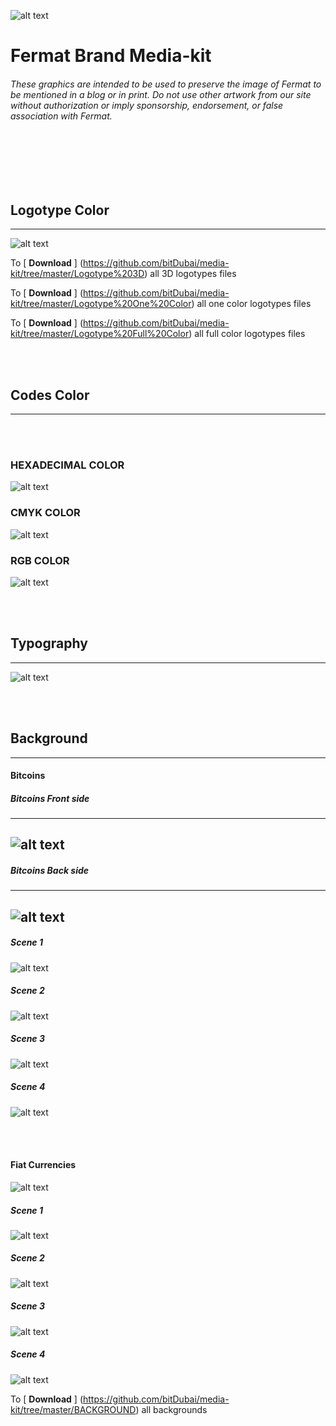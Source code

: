 

![alt text](https://github.com/bitDubai/media-kit/blob/master/Readme%20Image/Logotype/Fermat_Logo_3D.png "Fermat Logo")



# Fermat Brand Media-kit 


###### These graphics are intended to be used to preserve the image of Fermat to be mentioned in a blog or in print. Do not use other artwork from our site without authorization or imply sponsorship, endorsement, or false association with Fermat.

<br><br><br><br>


## Logotype Color
-----------------------
![alt text](https://github.com/bitDubai/media-kit/blob/master/Readme%20Image/Logotype/Fermat-full-color-and-one-color.png "Fermat Logo")

To [ **Download** ] (https://github.com/bitDubai/media-kit/tree/master/Logotype%203D) all 3D logotypes files 

To [ **Download** ] (https://github.com/bitDubai/media-kit/tree/master/Logotype%20One%20Color) all one color logotypes files 

To [ **Download** ] (https://github.com/bitDubai/media-kit/tree/master/Logotype%20Full%20Color) all full color logotypes files 

<br><br>

## Codes Color
-----------------------
<br><br>

### HEXADECIMAL COLOR

![alt text](https://github.com/bitDubai/media-kit/blob/master/Readme%20Image/Code%20Colors/code_color_logo-01.jpg "COLOR CODE")


### CMYK COLOR

![alt text](https://github.com/bitDubai/media-kit/blob/master/Readme%20Image/Code%20Colors/code_color_logo-02.jpg "COLOR CODE")


### RGB COLOR

![alt text](https://github.com/bitDubai/media-kit/blob/master/Readme%20Image/Code%20Colors/code_color_logo-03.jpg "COLOR CODE")

<br><br>


## Typography 
-----------------------

![alt text](https://github.com/bitDubai/media-kit/blob/master/Readme%20Image/Typography/module-typography.png "TYPOGRAPHY")


<br><br>


## Background
-----------------------
#### Bitcoins

##### Bitcoins Front side
----
![alt text](https://github.com/bitDubai/media-kit/blob/master/Readme%20Image/Background/Front_Bitcoin_scn_low.jpg "BIT COIN FRONT SIDE")
----
##### Bitcoins Back side
----
![alt text](https://github.com/bitDubai/media-kit/blob/master/Readme%20Image/Background/Back_Bitcoin_scn_low.jpg "BIT COIN BACK SIDE")
----

##### Scene 1

![alt text](https://github.com/bitDubai/media-kit/blob/master/Readme%20Image/Background/Fermat_BTC_scn_1_low.jpg "SCENE 1")

##### Scene 2

![alt text](https://github.com/bitDubai/media-kit/blob/master/Readme%20Image/Background/Fermat_BTC_scn__2_low.jpg "SCENE 2")


##### Scene 3

![alt text](https://github.com/bitDubai/media-kit/blob/master/Readme%20Image/Background/Fermat_BTC_scn__3_low.jpg "SCENE 3")


##### Scene 4

![alt text](https://github.com/bitDubai/media-kit/blob/master/Readme%20Image/Background/Fermat_BTC_scn_4_low.jpg "SCENE 4")


<br><br>


#### Fiat Currencies

![alt text](https://github.com/bitDubai/media-kit/blob/master/Readme%20Image/Background/Fiat_scn_1_low.jpg "FIAT SCENE")


##### Scene 1

![alt text](https://github.com/bitDubai/media-kit/blob/master/Readme%20Image/Background/Fiat_dollar_scn_1_low.jpg "FIAT SCENE 1")

##### Scene 2

![alt text](https://github.com/bitDubai/media-kit/blob/master/Readme%20Image/Background/Fiat_dollar_scn_2_low.jpg "FIAT SCENE 2")


##### Scene 3

![alt text](https://github.com/bitDubai/media-kit/blob/master/Readme%20Image/Background/Fiat_euro_scn_1_low.jpg "FIAT SCENE 3")


##### Scene 4

![alt text](https://github.com/bitDubai/media-kit/blob/master/Readme%20Image/Background/Fiat_pound_scn_1_low.jpg "FIAT SCENE 4")

To  [ **Download** ] (https://github.com/bitDubai/media-kit/tree/master/BACKGROUND) all backgrounds

<br><br><br><br><br><br><br><br>




